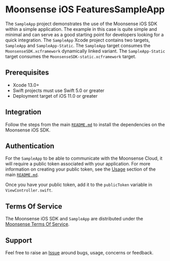 # Moonsense iOS FeaturesSampleApp

The `SampleApp` project demonstrates the use of the Moonsense iOS SDK within a simple application. The example in this case is quite simple and minimal and can serve as a good starting point for developers looking for a quick integration. The `SampleApp` Xcode project contains two targets, `SampleApp` and `SampleApp-Static`. The `SampleApp` target consumes the `MoonsenseSDK.xcframework` dynamically linked variant. The `SampleApp-Static` target consumes the `MoonsenseSDK-static.xcframework` target.

## Prerequisites

- Xcode 13.0+
- Swift projects must use Swift 5.0 or greater
- Deployment target of iOS 11.0 or greater

## Integration

Follow the steps from the main [`README.md`](../README.md/#integration) to install the dependencies on the Moonsense iOS SDK.

## Authentication

For the `SampleApp` to be able to communicate with the Moonsense Cloud, it will require a public token associated with your application. For more information on creating your public token, see the [Usage](../README.md/#usage) section of the main [`README.md`](../README.md).

Once you have your public token, add it to the  `publicToken` variable in `ViewController.swift`.

## Terms Of Service

The Moonsense iOS SDK and `SampleApp` are distributed under the [Moonsense Terms Of Service](https://www.moonsense.io/terms-of-service).

## Support

Feel free to raise an [Issue](https://github.com/moonsense/moonsense-ios-sdk/issues) around bugs, usage, concerns or feedback.
